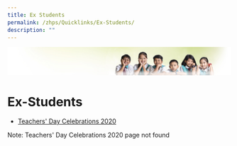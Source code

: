 ```yaml
---
title: Ex Students
permalink: /zhps/Quicklinks/Ex-Students/
description: ""
---
```


![](/images/Banner.jpg)

Ex-Students
===========

*   [Teachers' Day Celebrations 2020](https://zhonghuapri.moe.edu.sg/for-ex-pupils)

Note: Teachers' Day Celebrations 2020 page not found